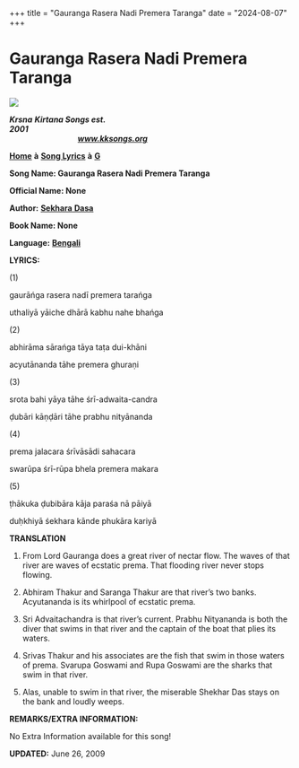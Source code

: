 +++
title = "Gauranga Rasera Nadi Premera Taranga"
date = "2024-08-07"
+++

# Gauranga Rasera Nadi Premera Taranga
**[![](http://kksongs.org/image_files/image002.jpg)](http://kksongs.org/)**

**_Krsna_** **_Kirtana Songs est. 2001_**                                                                                                                                                      **_www.kksongs.org_**

**[Home](http://kksongs.org/)** **à** **[Song Lyrics](http://kksongs.org/lyrics.html)** **à** **[G](http://kksongs.org/songs/song_g.html)**

**Song Name: Gauranga Rasera Nadi Premera Taranga**

**Official Name: None**

**Author:** [**Sekhara** **Dasa**](http://kksongs.org/authors/list/sekhara.html)

**Book Name: None**

**Language:** [**Bengali**](http://kksongs.org/language/list/bengali.html)

**LYRICS:**

(1)

gaurāńga rasera nadī premera tarańga

uthaliyā yāiche dhārā kabhu nahe bhańga

(2)

abhirāma sārańga tāya taṭa dui-khāni

acyutānanda tāhe premera ghuraṇi

(3)

srota bahi yāya tāhe śrī-adwaita-candra

ḍubāri kāṇḍāri tāhe prabhu nityānanda

(4)

prema jalacara śrīvāsādi sahacara

swarūpa śrī-rūpa bhela premera makara

(5)

ṭhākuka ḍubibāra kāja paraśa nā pāiyā

duḥkhiyā śekhara kānde phukāra kariyā

**TRANSLATION**

1) From Lord Gauranga does a great river of nectar flow. The waves of that river are waves of ecstatic prema. That flooding river never stops flowing.

2) Abhiram Thakur and Saranga Thakur are that river’s two banks. Acyutananda is its whirlpool of ecstatic prema.

3) Sri Advaitachandra is that river’s current. Prabhu Nityananda is both the diver that swims in that river and the captain of the boat that plies its waters.

4) Srivas Thakur and his associates are the fish that swim in those waters of prema. Svarupa Goswami and Rupa Goswami are the sharks that swim in that river.

5) Alas, unable to swim in that river, the miserable Shekhar Das stays on the bank and loudly weeps.

**REMARKS/EXTRA INFORMATION:**

No Extra Information available for this song!

**UPDATED:** June 26, 2009
